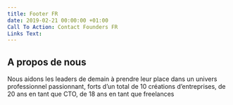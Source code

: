 ```yaml
---
title: Footer FR
date: 2019-02-21 00:00:00 +01:00
Call To Action: Contact Founders FR
Links Text: 
---
```


## A propos de nous

Nous aidons les leaders de demain à prendre leur place dans un univers professionnel passionnant, forts d’un total de 10 créations d’entreprises, de 20 ans en tant que CTO, de 18 ans en tant que freelances
